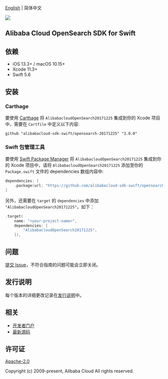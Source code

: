 [English](README.md) | 简体中文

![](https://aliyunsdk-pages.alicdn.com/icons/AlibabaCloud.svg)

## Alibaba Cloud OpenSearch SDK for Swift

## 依赖

- iOS 13.3+ / macOS 10.15+
- Xcode 11.3+
- Swift 5.6

## 安装

### Carthage

要使用 [Carthage](https://github.com/Carthage/Carthage) 将 `AlibabacloudOpenSearch20171225` 集成到你的 Xcode 项目中，需要在 `Cartfile` 中定义以下内容:

```ogdl
github "alibabacloud-sdk-swift/opensearch-20171225" "3.0.0"
```

### Swift 包管理工具

要使用 [Swift Package Manager](https://swift.org/package-manager/) 将 `AlibabacloudOpenSearch20171225` 集成到你的 Xcode 项目中，请将 `AlibabacloudOpenSearch20171225` 添加至你的 `Package.swift` 文件的 dependencies 数组内容中:

```swift
dependencies: [
    .package(url: "https://github.com/alibabacloud-sdk-swift/opensearch-20171225.git", from: "3.0.0")
]
```

另外，还需要在 `target` 的 `dependencies` 中添加 `"AlibabacloudOpenSearch20171225"`，如下：

```swift
.target(
    name: "<your-project-name>",
    dependencies: [
        "AlibabacloudOpenSearch20171225",
    ]),
```

## 问题

[提交 Issue](https://github.com/alibabacloud-sdk-swift/opensearch-20171225/issues/new)，不符合指南的问题可能会立即关闭。

## 发行说明

每个版本的详细更改记录在[发行说明](./ChangeLog.txt)中。

## 相关

* [开发者门户](https://next.api.aliyun.com/home)
* [最新源码](https://github.com/alibabacloud-sdk-swift/opensearch-20171225)

## 许可证

[Apache-2.0](http://www.apache.org/licenses/LICENSE-2.0)

Copyright (c) 2009-present, Alibaba Cloud All rights reserved.
